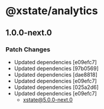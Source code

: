 # @xstate/analytics

## 1.0.0-next.0

### Patch Changes

- Updated dependencies [e09efc7]
- Updated dependencies [97b0569]
- Updated dependencies [dae8818]
- Updated dependencies [e09efc7]
- Updated dependencies [025a2d6]
- Updated dependencies [e09efc7]
  - xstate@5.0.0-next.0
